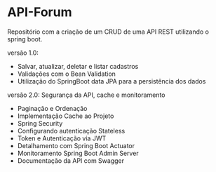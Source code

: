 # API-Forum
Repositório com a criação de um CRUD de uma API REST utilizando o spring boot.  

versão 1.0:
- Salvar, atualizar, deletar e listar cadastros  
- Validações com o Bean Validation  
- Utilização do SpringBoot data JPA para a persistência dos dados  

versão 2.0: Segurança da API, cache e monitoramento  
- Paginação e Ordenação  
- Implementação Cache ao Projeto    
- Spring Security   
- Configurando autenticação Stateless  
- Token e Autenticação via JWT  
- Detalhamento com Spring Boot Actuator  
- Monitoramento Spring Boot Admin Server  
- Documentação da API com Swagger  



